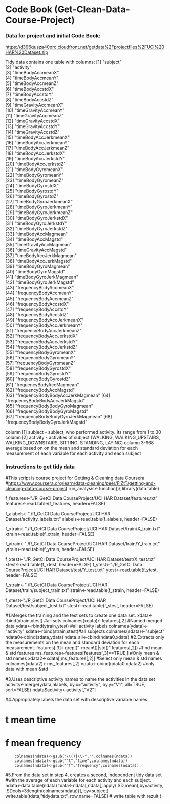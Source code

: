 # Code Book (Get-Clean-Data-Course-Project)

### Data for project and initial Code Book:
https://d396qusza40orc.cloudfront.net/getdata%2Fprojectfiles%2FUCI%20HAR%20Dataset.zip

Tidy data contains one table with columns:
 [1] "subject"                         
 [2] "activity"                        
 [3] "timeBodyAccmeanX"                
 [4] "timeBodyAccmeanY"                
 [5] "timeBodyAccmeanZ"                
 [6] "timeBodyAccstdX"                 
 [7] "timeBodyAccstdY"                 
 [8] "timeBodyAccstdZ"                 
 [9] "timeGravityAccmeanX"             
[10] "timeGravityAccmeanY"             
[11] "timeGravityAccmeanZ"             
[12] "timeGravityAccstdX"              
[13] "timeGravityAccstdY"              
[14] "timeGravityAccstdZ"              
[15] "timeBodyAccJerkmeanX"            
[16] "timeBodyAccJerkmeanY"            
[17] "timeBodyAccJerkmeanZ"            
[18] "timeBodyAccJerkstdX"             
[19] "timeBodyAccJerkstdY"             
[20] "timeBodyAccJerkstdZ"             
[21] "timeBodyGyromeanX"               
[22] "timeBodyGyromeanY"               
[23] "timeBodyGyromeanZ"               
[24] "timeBodyGyrostdX"                
[25] "timeBodyGyrostdY"                
[26] "timeBodyGyrostdZ"                
[27] "timeBodyGyroJerkmeanX"           
[28] "timeBodyGyroJerkmeanY"           
[29] "timeBodyGyroJerkmeanZ"           
[30] "timeBodyGyroJerkstdX"            
[31] "timeBodyGyroJerkstdY"            
[32] "timeBodyGyroJerkstdZ"            
[33] "timeBodyAccMagmean"              
[34] "timeBodyAccMagstd"               
[35] "timeGravityAccMagmean"           
[36] "timeGravityAccMagstd"            
[37] "timeBodyAccJerkMagmean"          
[38] "timeBodyAccJerkMagstd"           
[39] "timeBodyGyroMagmean"             
[40] "timeBodyGyroMagstd"              
[41] "timeBodyGyroJerkMagmean"         
[42] "timeBodyGyroJerkMagstd"          
[43] "frequencyBodyAccmeanX"           
[44] "frequencyBodyAccmeanY"           
[45] "frequencyBodyAccmeanZ"           
[46] "frequencyBodyAccstdX"            
[47] "frequencyBodyAccstdY"            
[48] "frequencyBodyAccstdZ"            
[49] "frequencyBodyAccJerkmeanX"       
[50] "frequencyBodyAccJerkmeanY"       
[51] "frequencyBodyAccJerkmeanZ"       
[52] "frequencyBodyAccJerkstdX"        
[53] "frequencyBodyAccJerkstdY"        
[54] "frequencyBodyAccJerkstdZ"        
[55] "frequencyBodyGyromeanX"          
[56] "frequencyBodyGyromeanY"          
[57] "frequencyBodyGyromeanZ"          
[58] "frequencyBodyGyrostdX"           
[59] "frequencyBodyGyrostdY"           
[60] "frequencyBodyGyrostdZ"           
[61] "frequencyBodyAccMagmean"         
[62] "frequencyBodyAccMagstd"          
[63] "frequencyBodyBodyAccJerkMagmean" 
[64] "frequencyBodyBodyAccJerkMagstd"  
[65] "frequencyBodyBodyGyroMagmean"    
[66] "frequencyBodyBodyGyroMagstd"     
[67] "frequencyBodyBodyGyroJerkMagmean"
[68] "frequencyBodyBodyGyroJerkMagstd" 

column [1] subject - subject, who performed activity. Its range from 1 to 30
column [2] activity - activities of subject (WALKING, WALKING_UPSTAIRS, WALKING_DOWNSTAIRS, SITTING, STANDING, LAYING)
column 3-968 - average based on on the mean and standard deviation for each measurement of each variable for each activity and each subject

### Instructions to get tidy data
#This script is course project for Getting & Cleaning data Coursera
#https://www.coursera.org/learn/data-cleaning/peer/FIZtT/getting-and-cleaning-data-course-project
run_analysis<-function(){
library(data.table)

f_features<-"./R_GetCl Data CourseProject/UCI HAR Dataset/features.txt"
        features<-read.table(f_features, header=FALSE)

f_alabels<-"./R_GetCl Data CourseProject/UCI HAR Dataset/activity_labels.txt"
        alabels<-read.table(f_alabels, header=FALSE)

f_xtrain<-"./R_GetCl Data CourseProject/UCI HAR Dataset/train/X_train.txt"
        xtrain<-read.table(f_xtrain, header=FALSE)

f_ytrain<-"./R_GetCl Data CourseProject/UCI HAR Dataset/train/Y_train.txt"
        ytrain<-read.table(f_ytrain, header=FALSE)

f_xtest<-"./R_GetCl Data CourseProject/UCI HAR Dataset/test/X_test.txt"
        xtest<-read.table(f_xtest, header=FALSE)
f_ytest<-"./R_GetCl Data CourseProject/UCI HAR Dataset/test/Y_test.txt"
        ytest<-read.table(f_ytest, header=FALSE)

f_strain<-"./R_GetCl Data CourseProject/UCI HAR Dataset/train/subject_train.txt"
        strain<-read.table(f_strain, header=FALSE)
        
f_stest<-"./R_GetCl Data CourseProject/UCI HAR Dataset/test/subject_test.txt"
        stest<-read.table(f_stest, header=FALSE)
        
        
#1.Merges the training and the test sets to create one data set.
xdata<-rbind(xtrain,xtest) #all sets
        colnames(xdata)<-features[,2] #Named merged data
ydata<-rbind(ytrain,ytest) #all activity labels
        colnames(ydata)<-"activity"
sdata<-rbind(strain,stest)#all subjects
        colnames(sdata)<-"subject"
ndata0<-cbind(sdata,ydata)
ndata_all<-cbind(ndata0,xdata)
#2.Extracts only the measurements on the mean and standard deviation for each measurement.
        features[,3]<-grepl("-mean\\()|std()",features[,2]) #find mean & std features
        ms_features<-features[features[,3]==TRUE,] #Only mean & std names
        xdata2<-xdata[,ms_features[,2]] #Select only mean & std names
        colnames(xdata2)<-ms_features[,2]
        ndata<-cbind(ndata0,xdata2) #only data with mean &std
        
#3.Uses descriptive activity names to name the activities in the data set
        activity<-merge(ydata,alabels, by.x="activity", by.y="V1", all=TRUE, sort=FALSE)
                ndata$activity<-activity[,"V2"]
        
#4.Appropriately labels the data set with descriptive variable names.   
# t mean time
# f mean frequency 
        colnames(ndata)<-gsub("\\()|\\-","",colnames(ndata))
        colnames(ndata)<-gsub("^t","time",colnames(ndata))
        colnames(ndata)<-gsub("^f","frequency",colnames(ndata))
#5.From the data set in step 4, creates a second, independent tidy data set
#with the average of each variable for each activity and each subject.
ndata<-data.table(ndata)
        tdata<-ndata[,ndata[,lapply(.SD,mean),by=activity, .SDcols=3:length(colnames(ndata))], by=subject]
        write.table(tdata,"tidydata.txt", row.name=FALSE) # write table with rezult
}

